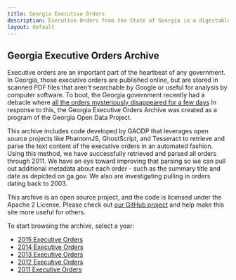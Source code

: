 ```yaml
---
title: Georgia Executive Orders
description: Executive Orders from the State of Georgia in a digestable format.
layout: default
---
```


## Georgia Executive Orders Archive

Executive orders are an important part of the heartbeat of any government. In Georgia, those
executive orders are published online, but are stored in scanned PDF files that aren't searchable
by Google or useful for analysis by computer software. To boot, the Georgia government recently had
a debacle where [all the orders mysteriously disappeared for a few days](http://sunlightfoundation.com/blog/2014/08/06/the-case-of-the-missing-executive-orders-a-lack-of-transparency-in-georgias-government/)
In response to this, the Georgia Executive Orders Archive was created as a program of the Georgia
Open Data Project.

This archive includes code developed by GAODP that leverages open source projects like PhantomJS,
GhostScript, and Tesseract to retrieve and parse the text content of the executive orders in an
automated fashion. Using this method, we have successfully retrieved and parsed all orders through
2011. We have an eye toward improving that parsing so we can pull out additional metadata about
each order - such as the summary title and date as depicted on ga.gov. We also are investigating
pulling in orders dating back to 2003.

This archive is an open source project, and the code is licensed under the Apache 2 License. Please
check out [our GitHub project](https://github.com/gaodp/executive-orders) and help make this site
more useful for others.

To start browsing the archive, select a year:

* [2015 Executive Orders](/orders/2015/)
* [2014 Executive Orders](/orders/2014/)
* [2013 Executive Orders](/orders/2013/)
* [2012 Executive Orders](/orders/2012/)
* [2011 Executive Orders](/orders/2011/)
